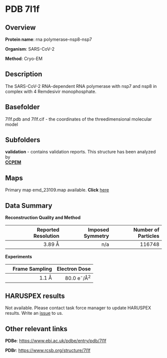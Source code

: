 # PDB 7l1f

## Overview

**Protein name**: rna polymerase-nsp8-nsp7

**Organism**: SARS-CoV-2

**Method**: Cryo-EM

## Description

The SARS-CoV-2 RNA-dependent RNA polymerase with nsp7 and nsp8 in complex with 4 Remdesivir monophosphate.

## Basefolder

7l1f.pdb and 7l1f.cif - the coordinates of the threedimensional molecular model

## Subfolders





**validation** - contains validation reports. This structure has been analyzed by <br>     [**CCPEM**](https://github.com/thorn-lab/coronavirus_structural_task_force/tree/master/pdb/rna_polymerase-nsp8-nsp7/SARS-CoV-2/7l1f/validation/ccpem-validation)



## Maps

Primary map emd_23109.map available. **Click** [here](http://ftp.wwpdb.org/pub/emdb/structures/EMD-23109/map/) 

## Data Summary
**Reconstruction Quality and Method**

|   | Reported Resolution | Imposed Symmetry | Number of Particles |
|---|-------------:|----------------:|--------------:|
|   |3.89 Å|n/a|116748|

**Experiments**

|   | Frame Sampling | Electron Dose |
|---|-------------:|----------------:|
|   |1.1 Å|80.0 e<sup>-</sup>/Å<sup>2</sup>|

## HARUSPEX results

Not available. Please contact task force manager to update HARUSPEX results. Write an [issue](https://github.com/thorn-lab/coronavirus_structural_task_force/issues) to us.

## Other relevant links 
**PDBe**:  https://www.ebi.ac.uk/pdbe/entry/pdb/7l1f
 
**PDBr**: https://www.rcsb.org/structure/7l1f 
